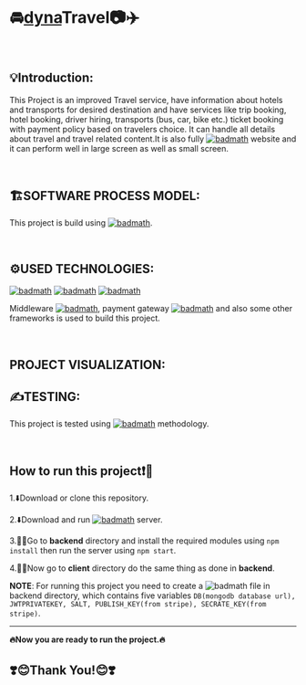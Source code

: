 # 🚘<ins>dyna</ins>Travel📷✈️

<br>

## 💡Introduction:

This Project is an improved Travel service, have information about hotels and transports for desired destination and have services like trip booking, hotel booking, driver hiring,
transports (bus, car, bike etc.) ticket booking with payment policy based on travelers choice. It can handle all details about travel and travel related content.It is also fully [![badmath](https://img.shields.io/badge/responsive-blue)](https://www.w3schools.com/html/html_responsive.asp) website and it can perform well in large screen as well as small screen.

<br>

## 🏗️SOFTWARE PROCESS MODEL:

This project is build using [![badmath](https://img.shields.io/badge/Spiral_Development_Model-informational)](https://www.javatpoint.com/software-engineering-spiral-model).

<br>

## ⚙️USED TECHNOLOGIES:

[![badmath](https://img.shields.io/badge/FrontEnd-React-blue)](https://react.dev/learn)
[![badmath](https://img.shields.io/badge/BackEnd-NodeJS-darkgreen)](https://nodejs.org/)
[![badmath](https://img.shields.io/badge/Database-MongoDB-green)](https://www.mongodb.com/)

Middleware [![badmath](https://img.shields.io/badge/Axios-8A2BE2)](https://www.npmjs.com/package/axios), payment gateway [![badmath](https://img.shields.io/badge/Stripe-6B71DD)](https://stripe.com/) and also some other frameworks is used to build this project.

<br>

## PROJECT VISUALIZATION:



## ✍TESTING:

This project is tested using [![badmath](https://img.shields.io/badge/Alpha_Testing-orange)](https://www.javatpoint.com/alpha-testing) methodology.

<br>

## How to run this project❗🤔

1.⬇️Download or clone this repository.

2.⬇️Download and run [![badmath](https://img.shields.io/badge/MongoDB-green)](https://www.mongodb.com/) server.

3.🕵️‍♂️Go to **backend** directory and install the required modules using ```npm install``` then run the server using ```npm start```.

4.🕵️‍♂️Now go to **client**  directory do the same thing as done in **backend**.
  

**NOTE**:  For running this project you need to create a ![badmath](https://img.shields.io/badge/.env-gray) file in backend directory, which contains five variables ```DB(mongodb database url), JWTPRIVATEKEY, SALT, PUBLISH_KEY(from stripe), SECRATE_KEY(from stripe)```.

---

**🔥Now you are ready to run the project.🔥**


##  ❣️😊Thank You!😊❣️

